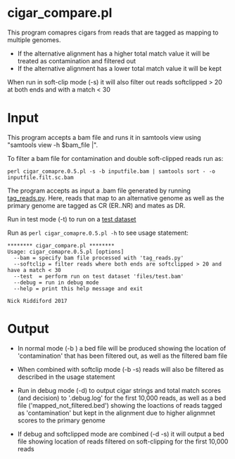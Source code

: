 # cigar_compare.pl

This program comapres cigars from reads that are tagged as mapping to multiple genomes.
  * If the alternative alignment has a higher total match value it will be treated as contamination and filtered out 
  * If the alternative alignment has a lower total match value it will be kept
  
When run in soft-clip mode (-s) it will also filter out reads softclipped > 20 at both ends and with a match < 30

# Input

This program accepts a bam file and runs it in samtools view using "samtools view -h $bam_file |". 

To filter a bam file for contamination and double soft-clipped reads run as: 

```
perl cigar_comapre.0.5.pl -s -b inputfile.bam | samtools sort - -o inputfile.filt.sc.bam
```

The program accepts as input a .bam file generated by running [tag_reads.py](https://github.com/bardin-lab/read_tagger).
Here, reads that map to an alternative genome as well as the primary genome are tagged as CR (ER..NR) and mates as DR.

Run in test mode (-t) to run on a [test dataset](files/test.bam)

Run as `perl cigar_comapre.0.5.pl -h` to see usage statement:

```
******** cigar_compare.pl ********
Usage: cigar_comapre.0.5.pl [options]
  --bam = specify bam file processed with 'tag_reads.py'
  --softclip = filter reads where both ends are softclipped > 20 and have a match < 30
  --test  = perform run on test dataset 'files/test.bam'
  --debug = run in debug mode
  --help = print this help message and exit

Nick Riddiford 2017
```

# Output

  * In normal mode (-b <bamfile>) a bed file will be produced showing the location of 'contamination' that has been filtered out, as well as the filtered bam file 
  * When combined with softclip mode (-b -s) reads will also be filtered as described in the usage statement

  * Run in debug mode (-d) to output cigar strings and total match scores (and decision) to '.debug.log' for the first 10,000 reads, as well as a bed file ('mapped_not\_filtered.bed') showing the loactions of reads tagged as 'contamination' but kept in the alignment due to higher alignmnet scores to the primary genome
  * If debug and softclipped mode are combined (-d -s) it will output a bed file showing location of reads filtered on soft-clipping for the first 10,000 reads

